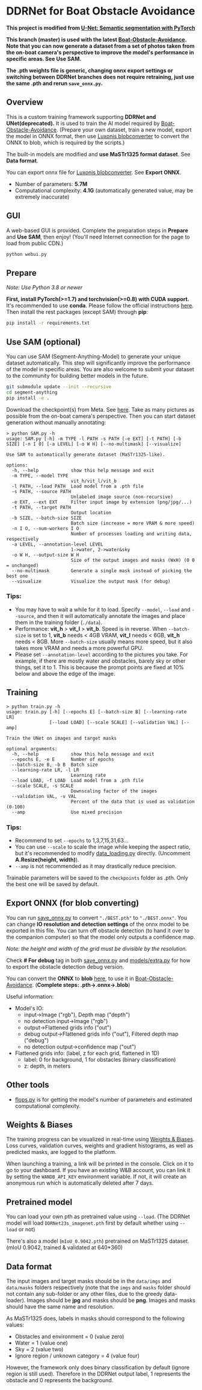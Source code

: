 # DDRNet for Boat Obstacle Avoidance
**This project is modified from [U-Net: Semantic segmentation with PyTorch](https://github.com/milesial/Pytorch-UNet)**

**This branch (master) is used with the latest [Boat-Obstacle-Avoidance](https://github.com/Chenghao-Tan/Boat-Obstacle-Avoidance). Note that you can now generate a dataset from a set of photos taken from the on-boat camera's perspective to improve the model's performance in specific areas. See Use SAM.**

**The .pth weights file is generic, changing onnx export settings or switching between DDRNet branches does not require retraining, just use the same .pth and rerun `save_onnx.py`.**


## Overview
This is a custom training framework supporting **DDRNet and UNet(deprecated).** It is used to train the AI model required by [Boat-Obstacle-Avoidance](https://github.com/Chenghao-Tan/Boat-Obstacle-Avoidance). (Prepare your own dataset, train a new model, export the model in ONNX format, then use [Luxonis blobconverter](http://blobconverter.luxonis.com/) to convert the ONNX to blob, which is required by the scripts.)

The built-in models are modified and **use MaSTr1325 format dataset**. See **Data format**.

You can export onnx file for [Luxonis blobconverter](http://blobconverter.luxonis.com/). See **Export ONNX**.

- Number of parameters: **5.7M**
- Computational complexity: **4.1G** (automatically generated value, may be extremely inaccurate)


## GUI
A web-based GUI is provided. Complete the preparation steps in **Prepare** and **Use SAM**, then enjoy! (You'll need Internet connection for the page to load from public CDN.)
```bash
python webui.py
```


## Prepare
*Note: Use Python 3.8 or newer*

**First, install PyTorch(>=1.7) and torchvision(>=0.8) with CUDA support.** It's recommended to use **conda**. Please follow the official instructions [here](https://pytorch.org/get-started/locally/). Then install the rest packages (except SAM) through **pip**:

```bash
pip install -r requirements.txt
```


## Use SAM (optional)
You can use SAM (Segment-Anything-Model) to generate your unique dataset automatically. This step will significantly improve the performance of the model in specific areas. You are also welcome to submit your dataset to the community for building better models in the future.

```bash
git submodule update --init --recursive
cd segment-anything
pip install -e .
```

Download the checkpoint(s) from Meta. See [here](https://github.com/facebookresearch/segment-anything#model-checkpoints). Take as many pictures as possible from the on-boat camera's perspective. Then you can start dataset generation without manually annotating:

```console
> python SAM.py -h
usage: SAM.py [-h] -m TYPE -l PATH -s PATH [-e EXT] [-t PATH] [-b SIZE] [-n I O] [-a LEVEL] [-o W H] [--no-multimask] [--visualize]

Use SAM to automatically generate dataset (MaSTr1325-like).

options:
  -h, --help            show this help message and exit
  -m TYPE, --model TYPE
                        vit_h/vit_l/vit_b
  -l PATH, --load PATH  Load model from a .pth file
  -s PATH, --source PATH
                        Unlabeled image source (non-recursive)
  -e EXT, --ext EXT     Filter input image by extension (png/jpg/...)
  -t PATH, --target PATH
                        Output location
  -b SIZE, --batch-size SIZE
                        Batch size (increase = more VRAM & more speed)
  -n I O, --num-workers I O
                        Number of processes loading and writing data, respectively
  -a LEVEL, --annotation-level LEVEL
                        1->water, 2->water&sky
  -o W H, --output-size W H
                        Size of the output images and masks (WxH) (0 0 = unchanged)
  --no-multimask        Generate a single mask instead of picking the best one
  --visualize           Visualize the output mask (for debug)
```

### Tips:
- You may have to wait a while for it to load. Specify `--model`, `--load` and `--source`, and then it will automatically annotate the images and place them in the training folder (`./data`).
- Performance: **vit_h** > **vit_l** > **vit_b**. Speed is in reverse. When `--batch-size` is set to 1, **vit_b** needs < 4GB VRAM, **vit_l** needs < 6GB, **vit_h** needs < 8GB. More `--batch-size` usually means more speed, but it also takes more VRAM and needs a more powerful GPU.
- Please set `--annotation-level` according to the pictures you take. For example, if there are mostly water and obstacles, barely sky or other things, set it to 1. This is because the prompt points are fixed at 10% below and above the edge of the image.


## Training
```console
> python train.py -h
usage: train.py [-h] [--epochs E] [--batch-size B] [--learning-rate LR]
                [--load LOAD] [--scale SCALE] [--validation VAL] [--amp]

Train the UNet on images and target masks

optional arguments:
  -h, --help            show this help message and exit
  --epochs E, -e E      Number of epochs
  --batch-size B, -b B  Batch size
  --learning-rate LR, -l LR
                        Learning rate
  --load LOAD, -f LOAD  Load model from a .pth file
  --scale SCALE, -s SCALE
                        Downscaling factor of the images
  --validation VAL, -v VAL
                        Percent of the data that is used as validation (0-100)
  --amp                 Use mixed precision
```

### Tips:
- Recommend to set `--epochs` to 1,3,7,15,31,63...
- You can use `--scale` to scale the image while keeping the aspect ratio, but it's recommended to modify [data_loading.py](https://github.com/Chenghao-Tan/DDRNet/blob/master/utils/data_loading.py) directly. (Uncomment **A.Resize(height, width)**).
- `--amp` is not recommended as it may drastically reduce precision.

Trainable parameters will be saved to the `checkpoints` folder as .pth. Only the best one will be saved by default.


## Export ONNX (for blob converting)
You can run [save_onnx.py](https://github.com/Chenghao-Tan/DDRNet/blob/master/save_onnx.py) to convert `"./BEST.pth"` to `"./BEST.onnx"`. You can change **IO resolution and detection settings** of the onnx model to be exported in this file. You can turn off obstacle detection (to hand it over to the companion computer) so that the model only outputs a confidence map.

*Note: the height and width of the grid must be divisible by the resolution.*

Check **# For debug** tag in both [save_onnx.py](https://github.com/Chenghao-Tan/DDRNet/blob/master/save_onnx.py) and [models/extra.py](https://github.com/Chenghao-Tan/DDRNet/blob/master/models/extra.py) for how to export the obstacle detection debug version.

You can convert the **ONNX** to **blob** [here](https://blobconverter.luxonis.com/), to use it in [Boat-Obstacle-Avoidance](https://github.com/Chenghao-Tan/Boat-Obstacle-Avoidance). (**Complete steps: .pth->.onnx->.blob**)

Useful information:
- Model's IO:
  - input->Image ("rgb"), Depth map ("depth")
  - no detection input->Image ("rgb")
  - output->Flattened grids info ("out")
  - debug output->Flattened grids info ("out"), Filtered depth map ("debug")
  - no detection output->confidence map ("out")
- Flattened grids info: (label, z for each grid, flattened in 1D)
  - label: 0 for background, 1 for obstacles (binary classification)
  - z: depth, in meters


## Other tools
- [flops.py](https://github.com/Chenghao-Tan/DDRNet/blob/master/flops.py) is for getting the model's number of parameters and estimated computational complexity.


## Weights & Biases
The training progress can be visualized in real-time using [Weights & Biases](https://wandb.ai/).  Loss curves, validation curves, weights and gradient histograms, as well as predicted masks, are logged to the platform.

When launching a training, a link will be printed in the console. Click on it to go to your dashboard. If you have an existing W&B account, you can link it
 by setting the `WANDB_API_KEY` environment variable. If not, it will create an anonymous run which is automatically deleted after 7 days.


## Pretrained model
You can load your own pth as pretrained value using `--load`. (The DDRNet model will load `DDRNet23s_imagenet.pth` first by default whether using `--load` or not)

There's also a model (`mIoU_0.9042.pth`) pretrained on MaSTr1325 dataset. (mIoU 0.9042, trained & validated at 640*360)


## Data format
The input images and target masks should be in the `data/imgs` and `data/masks` folders respectively (note that the `imgs` and `masks` folder should not contain any sub-folder or any other files, due to the greedy data-loader). Images should be **jpg** and masks should be **png**. Images and masks should have the same name and resolution.

As MaSTr1325 does, labels in masks should correspond to the following values:
  - Obstacles and environment = 0 (value zero)
  - Water = 1 (value one)
  - Sky = 2 (value two)
  - Ignore region / unknown category = 4 (value four)

However, the framework only does binary classification by default (ignore region is still used).  Therefore in the DDRNet output label, 1 represents the obstacle and 0 represents the background.
